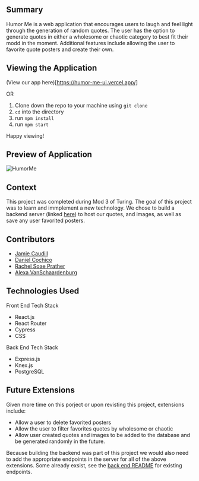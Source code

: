 
## Summary
Humor Me is a web application that encourages users to laugh and feel light through the generation of random quotes. The user has the option to generate quotes in either a wholesome or chaotic category to best fit their modd in the moment. Additional features include allowing the user to favorite quote posters and create their own. 

## Viewing the Application
(View our app here)[https://humor-me-ui.vercel.app/]

OR

1. Clone down the repo to your machine using `git clone`
2. `cd` into the directory 
3. run `npm install`
4. run `npm start`

Happy viewing! 

## Preview of Application
![HumorMe](https://github.com/rachelsoae/humor-me-ui/assets/125763236/71761667-8d86-4f28-85bb-6da4fac1a7f4)

## Context
This project was completed during Mod 3 of Turing. The goal of this project was to learn and immplement a new technology. We chose to build a backend server (linked [here](https://github.com/rachelsoae/stretch-be)) to host our quotes, and images, as well as save any user favorited posters. 

## Contributors
- [Jamie Caudill](https://github.com/JamieCaudill)
- [Daniel Cochico](https://github.com/dcochico)
- [Rachel Soae Prather](https://github.com/rachelsoae)
- [Alexa VanSchaardenburg](https://github.com/AlexaVanSchaardenburg)

## Technologies Used
Front End Tech Stack
- React.js
- React Router
- Cypress
- CSS

Back End Tech Stack
- Express.js
- Knex.js
- PostgreSQL

## Future Extensions
Given more time on this porject or upon revisting this project, extensions include: 
- Allow a user to delete favorited posters
- Allow the user to filter favorites quotes by wholesome or chaotic
- Allow user created quotes and images to be added to the database and be generated randomly in the future.

Because building the backend was part of this project we would also need to add the appropriate endpoints in the server for all of the above extensions. Some already exsist, see the [back end README](https://github.com/rachelsoae/stretch-be) for existing endpoints. 
